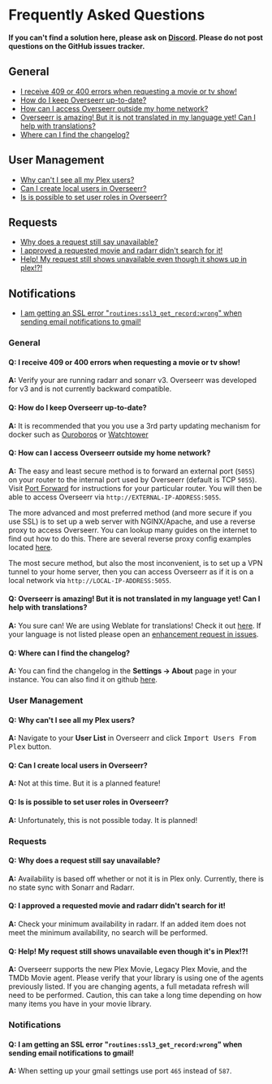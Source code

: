 # Frequently Asked Questions

**If you can't find a solution here, please ask on [Discord](https://discord.gg/PkCWJSeCk7). Please do not post questions on the GitHub issues tracker.**

## General

- [I receive 409 or 400 errors when requesting a movie or tv show!](#general-q1)
- [How do I keep Overseerr up-to-date?](#general-q2)
- [How can I access Overseerr outside my home network?](#general-q3)
- [Overseerr is amazing! But it is not translated in my language yet! Can I help with translations?](#general-q4)
- [Where can I find the changelog?](#general-q5)

## User Management

- [Why can't I see all my Plex users?](#user-q1)
- [Can I create local users in Overseerr?](#user-q2)
- [Is is possible to set user roles in Overseerr?](#user-q3)

## Requests

- [Why does a request still say unavailable?](#requests-q1)
- [I approved a requested movie and radarr didn't search for it!](#requests-q2)
- [Help! My request still shows unavailable even though it shows up in plex!?!](#requests-q3)

## Notifications

- [I am getting an SSL error "`routines:ssl3_get_record:wrong`" when sending email notifications to gmail!](#notifications-q1)

### General

#### <a id="general-q1">Q:</a> I receive 409 or 400 errors when requesting a movie or tv show!

**A:** Verify your are running radarr and sonarr v3. Overseerr was developed for v3 and is not currently backward compatible.

#### <a id="general-q2">Q:</a> How do I keep Overseerr up-to-date?

**A:** It is recommended that you you use a 3rd party updating mechanism for docker such as [Ouroboros](https://github.com/pyouroboros/ouroboros) or [Watchtower](https://github.com/containrrr/watchtower)

#### <a id="general-q3">Q:</a> How can I access Overseerr outside my home network?

**A:** The easy and least secure method is to forward an external port (`5055`) on your router to the internal port used by Overseerr (default is TCP `5055`). Visit [Port Forward](http://portforward.com/) for instructions for your particular router. You will then be able to access Overseerr via `http://EXTERNAL-IP-ADDRESS:5055`.

The more advanced and most preferred method (and more secure if you use SSL) is to set up a web server with NGINX/Apache, and use a reverse proxy to access Overseerr. You can lookup many guides on the internet to find out how to do this. There are several reverse proxy config examples located [here](https://github.com/sct/overseerr/wiki/Reverse-Proxy-Examples).

The most secure method, but also the most inconvenient, is to set up a VPN tunnel to your home server, then you can access Overseerr as if it is on a local network via `http://LOCAL-IP-ADDRESS:5055`.

#### <a id="general-q4">Q:</a> Overseerr is amazing! But it is not translated in my language yet! Can I help with translations?

**A:** You sure can! We are using Weblate for translations! Check it out [here](https://hosted.weblate.org/engage/overseerr/). If your language is not listed please open an [enhancement request in issues](https://github.com/sct/overseerr/issues/new/choose).

#### <a id="general-q5">Q:</a> Where can I find the changelog?

**A:** You can find the changelog in the **Settings -> About** page in your instance. You can also find it on github [here](https://github.com/sct/overseerr/releases).

### User Management

#### <a id="user-q1">Q:</a> Why can't I see all my Plex users?

**A:** Navigate to your **User List** in Overseerr and click <kbd>Import Users From Plex</kbd> button.

#### <a id="user-q2">Q:</a> Can I create local users in Overseerr?

**A:** Not at this time. But it is a planned feature!

#### <a id="user-q3">Q:</a> Is is possible to set user roles in Overseerr?

**A:** Unfortunately, this is not possible today. It is planned!

### Requests

#### <a id="requests-q1">Q:</a> Why does a request still say unavailable?

**A:** Availability is based off whether or not it is in Plex only. Currently, there is no state sync with Sonarr and Radarr.

#### <a id="requests-q2">Q:</a> I approved a requested movie and radarr didn't search for it!

**A:** Check your minimum availability in radarr. If an added item does not meet the minimum availability, no search will be performed.

#### <a id="requests-q3">Q:</a> Help! My request still shows unavailable even though it's in Plex!?!

**A:** Overseerr supports the new Plex Movie, Legacy Plex Movie, and the TMDb Movie agent. Please verify that your library is using one of the agents previously listed. If you are changing agents, a full metadata refresh will need to be performed. Caution, this can take a long time depending on how many items you have in your movie library.

### Notifications

#### <a id="notifications-q1">Q:</a> I am getting an SSL error "`routines:ssl3_get_record:wrong`" when sending email notifications to gmail!

**A:** When setting up your gmail settings use port `465` instead of `587`.
